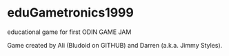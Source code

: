 # eduGametronics1999
educational game for first ODIN GAME JAM

Game created by Ali (Bludoid on GITHUB) and Darren (a.k.a. Jimmy Styles).
